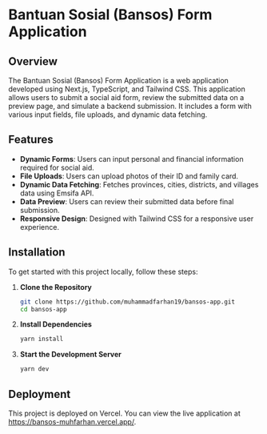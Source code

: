 # Bantuan Sosial (Bansos) Form Application

## Overview

The Bantuan Sosial (Bansos) Form Application is a web application developed using Next.js, TypeScript, and Tailwind CSS. This application allows users to submit a social aid form, review the submitted data on a preview page, and simulate a backend submission. It includes a form with various input fields, file uploads, and dynamic data fetching.

## Features

- **Dynamic Forms**: Users can input personal and financial information required for social aid.
- **File Uploads**: Users can upload photos of their ID and family card.
- **Dynamic Data Fetching**: Fetches provinces, cities, districts, and villages data using Emsifa API.
- **Data Preview**: Users can review their submitted data before final submission.
- **Responsive Design**: Designed with Tailwind CSS for a responsive user experience.

## Installation

To get started with this project locally, follow these steps:

1. **Clone the Repository**

   ```bash
   git clone https://github.com/muhammadfarhan19/bansos-app.git
   cd bansos-app
   ```

2. **Install Dependencies**

   ```bash
   yarn install
   ```

3. **Start the Development Server**

   ```bash
   yarn dev
   ```

## Deployment

This project is deployed on Vercel. You can view the live application at https://bansos-muhfarhan.vercel.app/.
